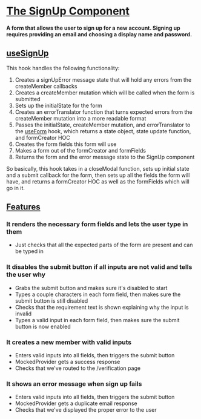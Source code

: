 # [The SignUp Component](SignUp.tsx)

**A form that allows the user to sign up for a new account. Signing up requires providing an email and choosing a display name and password.**

## [useSignUp](useSignUp.ts)

This hook handles the following functionality:

1. Creates a signUpError message state that will hold any errors from the createMember callbacks
1. Creates a createMember mutation which will be called when the form is submitted
1. Sets up the initialState for the form
1. Creates an errorTranslator function that turns expected errors from the createMember mutation into a more readable format
1. Passes the initialState, createMember mutation, and errorTranslator to the [useForm](../../foundation/Form/readme.md) hook, which returns a state object, state update function, and formCreator HOC
1. Creates the form fields this form will use
1. Makes a form out of the formCreator and formFields
1. Returns the form and the error message state to the SignUp component

So basically, this hook takes in a closeModal function, sets up initial state and a submit callback for the form, then sets up all the fields the form will have, and returns a formCreator HOC as well as the formFields which will go in it.

## [Features](SignUp.test.tsx)

### It renders the necessary form fields and lets the user type in them

- Just checks that all the expected parts of the form are present and can be typed in

### It disables the submit button if all inputs are not valid and tells the user why

- Grabs the submit button and makes sure it's disabled to start
- Types a couple characters in each form field, then makes sure the submit button is still disabled
- Checks that the requirement text is shown explaining why the input is invalid
- Types a valid input in each form field, then makes sure the submit button is now enabled

### It creates a new member with valid inputs

- Enters valid inputs into all fields, then triggers the submit button
- MockedProvider gets a success response
- Checks that we've routed to the /verification page

### It shows an error message when sign up fails

- Enters valid inputs into all fields, then triggers the submit button
- MockedProvider gets a duplicate email response
- Checks that we've displayed the proper error to the user
